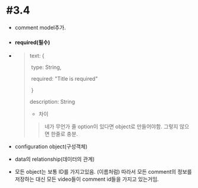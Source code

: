 # #3.4

- comment model추가.

- #### required(필수)

- >text: {
  >
  >​        type: String,
  >
  >​        required: "Title is required"
  >
  >​    }
  >
  >description: String
  >
  >- 차이
  >
  >  > 네가 무언가 줄 option이 있다면 object로 만들어야함. 그렇지 않으면 한줄로 충분.

- configuration object(구성객체)

- data의 relationship(데이터의 관계)

- 모든 object는 보통 ID를 가지고있음. (이름처럼) 따라서 모든 comment의 정보를 저장하는 대신 모든 video들이 comment id들을 가지고 있는거임.